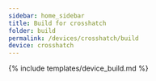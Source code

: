 ```yaml
---
sidebar: home_sidebar
title: Build for crosshatch
folder: build
permalink: /devices/crosshatch/build
device: crosshatch
---
```

{% include templates/device_build.md %}
